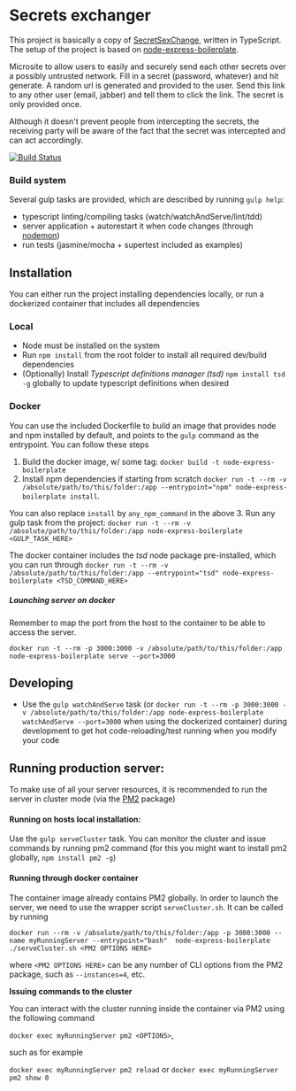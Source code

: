 Secrets exchanger
=====================

This project is basically a copy of [SecretSexChange](https://github.com/Achiel/SecretSexChange/), written in TypeScript.
The setup of the project is based on [node-express-boilerplate](https://github.com/inakianduaga/node-express-boilerplate).

Microsite to allow users to easily and securely send each other secrets over a possibly untrusted network. Fill in a secret (password, whatever) and hit generate. A random url is generated and provided to the user. Send this link to any other user (email, jabber) and tell them to click the link. The secret is only provided once.

Although it doesn't prevent people from intercepting the secrets, the receiving party will be aware of the fact that the secret was intercepted and can act accordingly.

[![Build Status][travis-image]][travis-url]

### Build system

Several gulp tasks are provided, which are described by running `gulp help`:

- typescript linting/compiling tasks (watch/watchAndServe/lint/tdd)
- server application + autorestart it when code changes (through [nodemon](https://www.npmjs.com/package/nodemon))
- run tests (jasmine/mocha + supertest included as examples)

## Installation

You can either run the project installing dependencies locally, or run a dockerized container that includes all dependencies

### Local

- Node must be installed on the system
- Run `npm install` from the root folder to install all required dev/build dependencies
- (Optionally) Install *Typescript definitions manager (tsd)* `npm install tsd -g` globally to update typescript definitions when desired

### Docker

You can use the included Dockerfile to build an image that provides node and npm installed by default, and points
 to the `gulp` command as the entrypoint. You can follow these steps

1. Build the docker image, w/ some tag: `docker build -t node-express-boilerplate`
2. Install npm dependencies if starting from scratch
  `docker run -t --rm -v /absolute/path/to/this/folder:/app --entrypoint="npm" node-express-boilerplate install`.

  You can also replace `install` by `any_npm_command` in the above
3. Run any gulp task from the project:
  `docker run -t --rm -v /absolute/path/to/this/folder:/app node-express-boilerplate <GULP_TASK_HERE>`

The docker container includes the *tsd* node package pre-installed, which you can run through
  `docker run -t --rm -v /absolute/path/to/this/folder:/app --entrypoint="tsd" node-express-boilerplate <TSD_COMMAND_HERE>`

##### Launching server on docker

Remember to map the port from the host to the container to be able to access the server.

`docker run -t --rm -p 3000:3000 -v /absolute/path/to/this/folder:/app node-express-boilerplate serve --port=3000`

## Developing

- Use the `gulp watchAndServe` task (or `docker run -t --rm -p 3000:3000 -v /absolute/path/to/this/folder:/app node-express-boilerplate watchAndServe --port=3000` when using the dockerized container)
during development to get hot code-reloading/test running when you modify your code

## Running production server:

To make use of all your server resources, it is recommended to run the server in cluster mode (via the [PM2](https://www.npmjs.com/package/pm2) package)

#### Running on hosts local installation:

Use the `gulp serveCluster` task. You can monitor the cluster and issue commands by running pm2 command (for this you might want to install pm2 globally, `npm install pm2 -g`)

#### Running through docker container

The container image already contains PM2 globally. In order to launch the server, we need to use the wrapper script `serveCluster.sh`. It can be called by running

`docker run --rm -v /absolute/path/to/this/folder:/app -p 3000:3000 --name myRunningServer --entrypoint="bash"  node-express-boilerplate ./serveCluster.sh <PM2 OPTIONS HERE>`

where `<PM2 OPTIONS HERE>` can be any number of CLI options from the PM2 package, such as `--instances=4`, etc.

**Issuing commands to the cluster**

You can interact with the cluster running inside the container via PM2 using the following command

`docker exec myRunningServer pm2 <OPTIONS>`,

such as for example

`docker exec myRunningServer pm2 reload` or
`docker exec myRunningServer pm2 show 0`


[travis-url]: https://travis-ci.org/j3lte/secretsexchangejs
[travis-image]: https://travis-ci.org/j3lte/secretsechangejs.svg?branch=master
